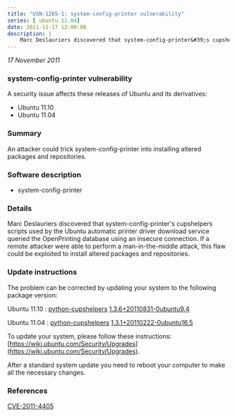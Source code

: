 ```yaml
---
title: "USN-1265-1: system-config-printer vulnerability"
series: [ ubuntu-11.04]
date: 2011-11-17 12:00:00
description: |
    Marc Deslauriers discovered that system-config-printer&#39;s cupshelpers scripts used by the Ubuntu automatic printer driver download service queried the OpenPrinting database using an insecure connection. If a remote attacker were able to perform a man-in-the-middle attack, this flaw could be exploited to install altered packages and repositories. 
--- 
```

 
 

*17 November 2011*

### system-config-printer vulnerability

A security issue affects these releases of Ubuntu and its derivatives:

* Ubuntu 11.10
* Ubuntu 11.04

### Summary

An attacker could trick system-config-printer into installing altered packages and repositories.

### Software description

* system-config-printer 

### Details

Marc Deslauriers discovered that system-config-printer&#39;s cupshelpers scripts used by the Ubuntu automatic printer driver download service queried the OpenPrinting database using an insecure connection. If a remote attacker were able to perform a man-in-the-middle attack, this flaw could be exploited to install altered packages and repositories. 

### Update instructions

The problem can be corrected by updating your system to the following package version:

Ubuntu 11.10
 : [python-cupshelpers](https://launchpad.net/ubuntu/+source/system-config-printer) <span> [1.3.6+20110831-0ubuntu9.4](https://launchpad.net/ubuntu/+source/system-config-printer/1.3.6+20110831-0ubuntu9.4) </span> 

Ubuntu 11.04
 : [python-cupshelpers](https://launchpad.net/ubuntu/+source/system-config-printer) <span> [1.3.1+20110222-0ubuntu16.5](https://launchpad.net/ubuntu/+source/system-config-printer/1.3.1+20110222-0ubuntu16.5) </span> 

To update your system, please follow these instructions: [https://wiki.ubuntu.com/Security/Upgrades](https://wiki.ubuntu.com/Security/Upgrades).

After a standard system update you need to reboot your computer to make all the necessary changes. 

### References

 
 [CVE-2011-4405](http://people.ubuntu.com/~ubuntu-security/cve/CVE-2011-4405)
 

